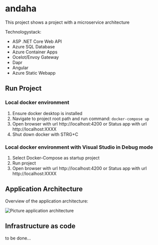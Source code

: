 # andaha

This project shows a project with a microservice architecture

Technologystack:  
- ASP .NET Core Web API
- Azure SQL Database
- Azure Container Apps
- Ocelot/Envoy Gateway
- Dapr  
- Angular
- Azure Static Webapp

## Run Project  
### Local docker environment  
1. Ensure docker desktop is installed  
2. Navigate to project root path and run command: ``` docker-compose up ```  
3. Open browser with url http://localhost:4200 or Status app with url http://localhost:XXXX   
4. Shut down docker with STRG+C  

### Local docker environment with Visual Studio in Debug mode 
1. Select Docker-Compose as startup project
2. Run project
3. Open browser with url http://localhost:4200 or Status app with url http://localhost:XXXX  

## Application Architecture

Overview of the application architecture:  

![Picture application architecture](https://github.com/andaha/blob/master/doc/architecture.png)


## Infrastructure as code 

to be done...